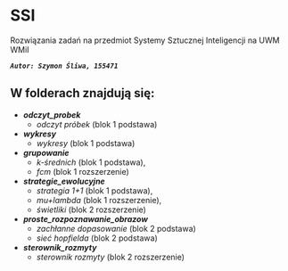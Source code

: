 # SSI

Rozwiązania zadań na przedmiot Systemy Sztucznej Inteligencji na UWM WMiI

***```Autor: Szymon Śliwa, 155471```***

## W folderach znajdują się:
- ***odczyt_probek*** 
  - _odczyt próbek_ (blok 1 podstawa)
- ***wykresy*** 
  - _wykresy_ (blok 1 podstawa)
- ***grupowanie*** 
  - _k-średnich_ (blok 1 podstawa), 
  - _fcm_ (blok 1 rozszerzenie)
- ***strategie_ewolucyjne*** 
  - _strategia 1+1_ (blok 1 podstawa),
  - _mu+lambda_ (blok 1 rozszerzenie),
  - _świetliki_ (blok 2 rozszerzenie)
- ***proste_rozpoznawanie_obrazow***
  - _zachłanne dopasowanie_ (blok 2 podstawa)
  - _sieć hopfielda_ (blok 2 podstawa)
- ***sterownik_rozmyty***
  - _sterownik rozmyty_ (blok 2 rozszerzenie)